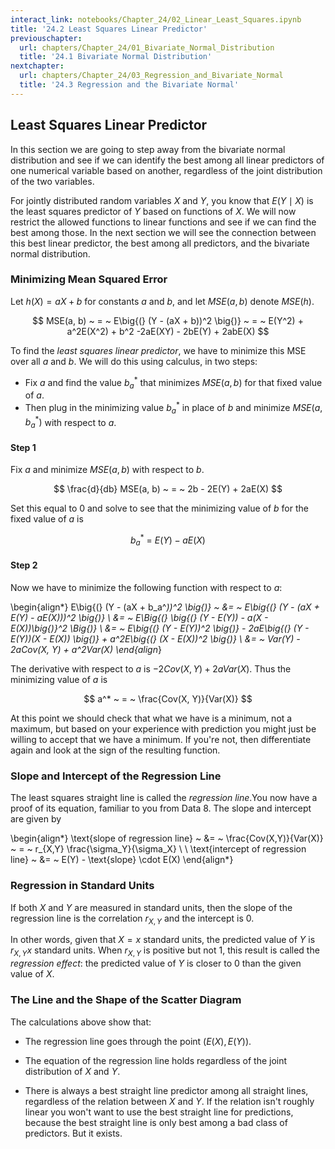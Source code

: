 ```yaml
---
interact_link: notebooks/Chapter_24/02_Linear_Least_Squares.ipynb
title: '24.2 Least Squares Linear Predictor'
previouschapter:
  url: chapters/Chapter_24/01_Bivariate_Normal_Distribution
  title: '24.1 Bivariate Normal Distribution'
nextchapter:
  url: chapters/Chapter_24/03_Regression_and_Bivariate_Normal
  title: '24.3 Regression and the Bivariate Normal'
---
```


## Least Squares Linear Predictor ##

In this section we are going to step away from the bivariate normal distribution and see if we can identify the best among all linear predictors of one numerical variable based on another, regardless of the joint distribution of the two variables.

For jointly distributed random variables $X$ and $Y$, you know that $E(Y \mid X)$ is the least squares predictor of $Y$ based on functions of $X$. We will now restrict the allowed functions to linear functions and see if we can find the best among those. In the next section we will see the connection between this best linear predictor, the best among all predictors, and the bivariate normal distribution.

### Minimizing Mean Squared Error ###
Let $h(X) = aX + b$ for constants $a$ and $b$, and let $MSE(a, b)$ denote $MSE(h)$.

$$
MSE(a, b) ~ = ~ E\big{(} (Y - (aX + b))^2 \big{)} 
~ = ~ E(Y^2) + a^2E(X^2) + b^2 -2aE(XY) - 2bE(Y) + 2abE(X)
$$



To find the *least squares linear predictor*, we have to minimize this MSE over all $a$ and $b$. We will do this using calculus, in two steps:
- Fix $a$ and find the value $b_a^*$ that minimizes $MSE(a, b)$ for that fixed value of $a$.
- Then plug in the minimizing value $b_a^*$ in place of $b$ and minimize $MSE(a, b_a^*)$ with respect to $a$.

#### Step 1 ####
Fix $a$ and minimize $MSE(a, b)$ with respect to $b$.

$$
\frac{d}{db} MSE(a, b) ~ = ~ 2b - 2E(Y) + 2aE(X)
$$

Set this equal to 0 and solve to see that the minimizing value of $b$ for the fixed value of $a$ is

$$
b_a^* ~ = ~ E(Y) - aE(X)
$$

#### Step 2 ####
Now we have to minimize the following function with respect to $a$:

\begin{align*}
E\big{(} (Y - (aX + b_a^*))^2 \big{)} ~ &= ~
E\big{(} (Y - (aX + E(Y) - aE(X)))^2 \big{)} \\
&= ~ E\Big{(} \big{(} (Y - E(Y)) - a(X - E(X))\big{)}^2 \Big{)} \\
&= ~ E\big{(} (Y - E(Y))^2 \big{)} - 2aE\big{(} (Y - E(Y))(X - E(X)) \big{)} + a^2E\big{(} (X - E(X))^2 \big{)} \\
&= ~ Var(Y) - 2aCov(X, Y) + a^2Var(X)
\end{align*}

The derivative with respect to $a$ is $-2Cov(X, Y) + 2aVar(X)$. Thus the minimizing value of $a$ is

$$
a^* ~ = ~ \frac{Cov(X, Y)}{Var(X)} 
$$

At this point we should check that what we have is a minimum, not a maximum, but based on your experience with prediction you might just be willing to accept that we have a minimum. If you're not, then differentiate again and look at the sign of the resulting function.

### Slope and Intercept of the Regression Line ###
The least squares straight line is called the *regression line*.You now have a proof of its equation, familiar to you from Data 8. The slope and intercept are given by

\begin{align*} 
\text{slope of regression line} ~ &= ~ \frac{Cov(X,Y)}{Var(X)} ~ = ~ r_{X,Y} \frac{\sigma_Y}{\sigma_X} \\ \\
\text{intercept of regression line} ~ &= ~ E(Y) - \text{slope} \cdot E(X)
\end{align*}

### Regression in Standard Units ###
If both $X$ and $Y$ are measured in standard units, then the slope of the regression line is the correlation $r_{X,Y}$ and the intercept is 0. 

In other words, given that $X = x$ standard units, the predicted value of $Y$ is $r_{X,Y}x$ standard units. When $r_{X,Y}$ is positive but not 1, this result is called the *regression effect*: the predicted value of $Y$ is closer to 0 than the given value of $X$.

### The Line and the Shape of the Scatter Diagram ###

The calculations above show that:

- The regression line goes through the point $(E(X), E(Y))$.

- The equation of the regression line holds regardless of the joint distribution of $X$ and $Y$. 

- There is always a best straight line predictor among all straight lines, regardless of the relation between $X$ and $Y$. If the relation isn't roughly linear you won't want to use the best straight line for predictions, because the best straight line is only best among a bad class of predictors. But it exists.
